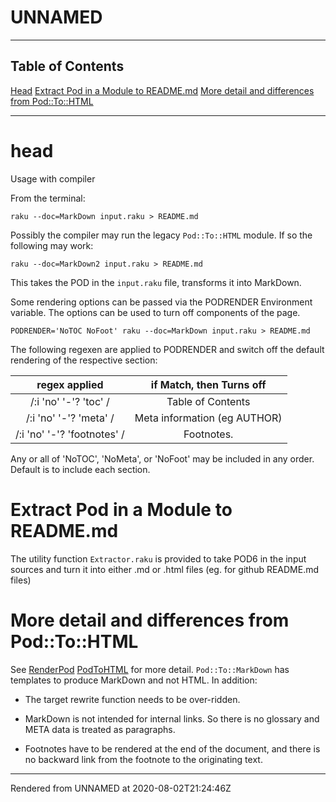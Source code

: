 # UNNAMED
>
----
## Table of Contents
[Head](#head)
[Extract Pod in a Module to README.md](#extract-pod-in-a-module-to-readmemd)
[More detail and differences from Pod::To::HTML](#more-detail-and-differences-from-podtohtml)

----
# head

Usage with compiler

From the terminal:

```
raku --doc=MarkDown input.raku > README.md

```
Possibly the compiler may run the legacy `Pod::To::HTML` module. If so the following may work:

```
raku --doc=MarkDown2 input.raku > README.md

```
This takes the POD in the `input.raku` file, transforms it into MarkDown.

Some rendering options can be passed via the PODRENDER Environment variable. The options can be used to turn off components of the page.

```
PODRENDER='NoTOC NoFoot' raku --doc=MarkDown input.raku > README.md

```
The following regexen are applied to PODRENDER and switch off the default rendering of the respective section:


|regex applied|if Match, then Turns off|
|:----:|:----:|
|/:i 'no' '-'? 'toc' /|Table of Contents|
|/:i 'no' '-'? 'meta' /|Meta information (eg AUTHOR)|
|/:i 'no' '-'? 'footnotes' /|Footnotes.|

Any or all of 'NoTOC', 'NoMeta', or 'NoFoot' may be included in any order. Default is to include each section.

# Extract Pod in a Module to README.md
The utility function `Extractor.raku` is provided to take POD6 in the input sources and turn it into either .md or .html files (eg. for github README.md files)

# More detail and differences from Pod::To::HTML
See [RenderPod](RenderPod.md) [PodToHTML](PodToHTML.md) for more detail. `Pod::To::MarkDown` has templates to produce MarkDown and not HTML. In addition:



*  The target rewrite function needs to be over-ridden.

*  MarkDown is not intended for internal links. So there is no glossary and META data is treated as paragraphs.

*  Footnotes have to be rendered at the end of the document, and there is no backward link from the footnote to the originating text.






----
Rendered from UNNAMED at 2020-08-02T21:24:46Z